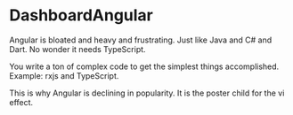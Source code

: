 # DashboardAngular

Angular is bloated and heavy and frustrating. Just like Java and C# and Dart. No wonder it needs TypeScript.

You write a ton of complex code to get the simplest things accomplished. Example: rxjs and TypeScript.

This is why Angular is declining in popularity. It is the poster child for the vi effect.

